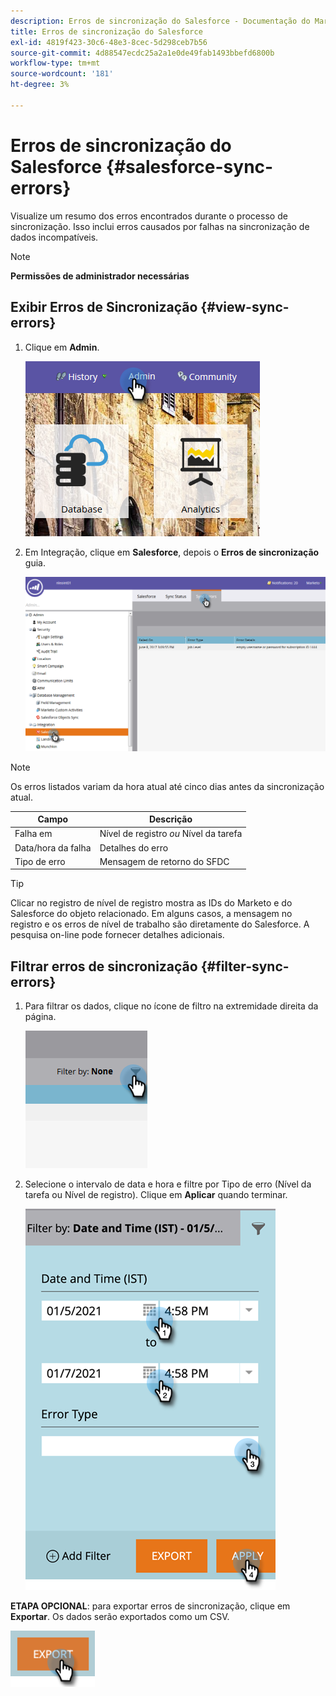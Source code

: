 ```yaml
---
description: Erros de sincronização do Salesforce - Documentação do Marketo - Documentação do produto
title: Erros de sincronização do Salesforce
exl-id: 4819f423-30c6-48e3-8cec-5d298ceb7b56
source-git-commit: 4d88547ecdc25a2a1e0de49fab1493bbefd6800b
workflow-type: tm+mt
source-wordcount: '181'
ht-degree: 3%

---
```


# Erros de sincronização do Salesforce {#salesforce-sync-errors}

Visualize um resumo dos erros encontrados durante o processo de sincronização. Isso inclui erros causados por falhas na sincronização de dados incompatíveis.

>[!NOTE]
>
>**Permissões de administrador necessárias**

## Exibir Erros de Sincronização {#view-sync-errors}

1. Clique em **Admin**.

   ![](assets/salesforce-sync-errors-1.png)

1. Em Integração, clique em **Salesforce**, depois o **Erros de sincronização** guia.

   ![](assets/salesforce-sync-errors-2.png)

>[!NOTE]
>
>Os erros listados variam da hora atual até cinco dias antes da sincronização atual.

| Campo | Descrição |
|---|---|
| Falha em | Nível de registro _ou_ Nível da tarefa |
| Data/hora da falha | Detalhes do erro |
| Tipo de erro | Mensagem de retorno do SFDC |

>[!TIP]
>
>Clicar no registro de nível de registro mostra as IDs do Marketo e do Salesforce do objeto relacionado. Em alguns casos, a mensagem no registro e os erros de nível de trabalho são diretamente do Salesforce. A pesquisa on-line pode fornecer detalhes adicionais.

## Filtrar erros de sincronização {#filter-sync-errors}

1. Para filtrar os dados, clique no ícone de filtro na extremidade direita da página.

   ![](assets/salesforce-sync-errors-3.png)

1. Selecione o intervalo de data e hora e filtre por Tipo de erro (Nível da tarefa ou Nível de registro). Clique em **Aplicar** quando terminar.

   ![](assets/salesforce-sync-errors-4.png)

**ETAPA OPCIONAL**: para exportar erros de sincronização, clique em **Exportar**. Os dados serão exportados como um CSV.

![](assets/salesforce-sync-errors-5.png)
